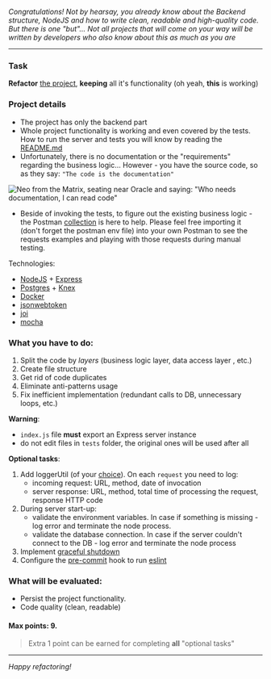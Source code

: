 _Congratulations! Not by hearsay, you already know about the Backend structure, NodeJS and how to write clean, readable and high-quality code. But there is one "but"... Not all projects that will come on your way will be written by developers who also know about this as much as you are_

---

### Task

**Refactor** [the project](https://github.com/BinaryStudioAcademy/lecture-starter-backend-structure), **keeping** all it's functionality (oh yeah, **this** is working)

### Project details

- The project has only the backend part
- Whole project functionality is working and even covered by the tests. How to run the server and tests you will know by reading the [README.md](https://github.com/BinaryStudioAcademy/lecture-starter-backend-structure/blob/main/README.md)
- Unfortunately, there is no documentation or the "requirements" regarding the business logic... However - you have the source code, so as they say: `"The code is the documentation"`

![Neo from the Matrix, seating near Oracle and saying: "Who needs documentation, I can read code"](https://i.ibb.co/cN2CmJx/meme1.jpg "Meme")

- Beside of invoking the tests, to figure out the existing business logic - the Postman [collection](https://github.com/BinaryStudioAcademy/lecture-starter-backend-structure/tree/main/postman) is here to help. Please feel free importing it (don't forget the postman env file) into your own Postman to see the requests examples and playing with those requests during manual testing.

Technologies:

- [NodeJS](https://nodejs.org/en/) + [Express](https://expressjs.com/)
- [Postgres](https://www.postgresql.org/) + [Knex](https://knexjs.org/)
- [Docker](https://www.docker.com/)
- [jsonwebtoken](https://www.npmjs.com/package/jsonwebtoken)
- [joi](https://www.npmjs.com/package/joi)
- [mocha](https://www.npmjs.com/package/mocha)

### What you have to do:

1. Split the code by _layers_ (business logic layer, data access layer , etc.)
2. Create file structure
3. Get rid of code duplicates
4. Eliminate anti-patterns usage
5. Fix inefficient implementation (redundant calls to DB, unnecessary loops, etc.)

**Warning**:

- `index.js` file **must** export an Express server instance
- do not edit files in `tests` folder, the original ones will be used after all

**Optional tasks**:

1. Add loggerUtil (of your [choice](https://www.highlight.io/blog/nodejs-logging-libraries)). On each `request` you need to log: 
   * incoming request: URL, method, date of invocation
   * server response: URL, method, total time of processing the request, response HTTP code
2. During server start-up:
   * validate the environment variables. In case if something is missing - log error and terminate the node process.
   * validate the database connection. In case if the server couldn't connect to the DB - log error and terminate the node process
3. Implement [graceful shutdown](https://hackernoon.com/graceful-shutdown-in-nodejs-2f8f59d1c357)
4. Configure the [pre-commit](https://dev.to/ajmaurya/set-up-eslint-prettier-and-pre-commit-hooks-using-husky-for-wordpress-from-scratch-1djk) hook to run [eslint](https://eslint.org/)

### What will be evaluated:

- Persist the project functionality.
- Code quality (clean, readable)

#### Max points: 9.

> Extra 1 point can be earned for completing **all** "optional tasks"

---

_Happy refactoring!_
